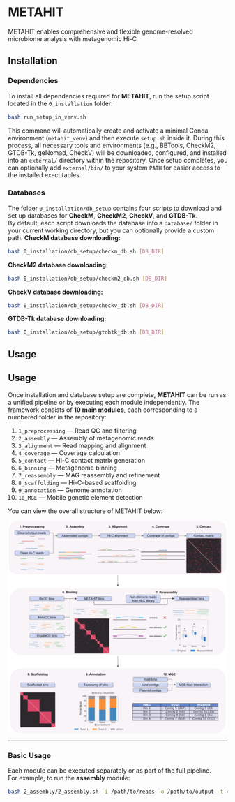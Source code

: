 # METAHIT
METAHIT enables comprehensive and flexible genome-resolved microbiome analysis with metagenomic Hi-C

## Installation
### Dependencies
To install all dependencies required for **METAHIT**, run the setup script located in the `0_installation` folder:
```bash
bash run_setup_in_venv.sh
```
This command will automatically create and activate a minimal Conda environment (`metahit_venv`) and then execute `setup.sh` inside it. During this process, all necessary tools and environments (e.g., BBTools, CheckM2, GTDB-Tk, geNomad, CheckV) will be downloaded, configured, and installed into an `external/` directory within the repository. Once setup completes, you can optionally add `external/bin/` to your system `PATH` for easier access to the installed executables.

### Databases
The folder `0_installation/db_setup` contains four scripts to download and set up databases for **CheckM**, **CheckM2**, **CheckV**, and **GTDB-Tk**.  
By default, each script downloads the database into a `database/` folder in your current working directory, but you can optionally provide a custom path.
**CheckM database downloading:**  
```bash
bash 0_installation/db_setup/checkm_db.sh [DB_DIR]
```
**CheckM2 database downloading:**  
```bash
bash 0_installation/db_setup/checkm2_db.sh [DB_DIR]
```
**CheckV database downloading:**  
```bash
bash 0_installation/db_setup/checkv_db.sh [DB_DIR]
```
**GTDB-Tk database downloading:**  
```bash
bash 0_installation/db_setup/gtdbtk_db.sh [DB_DIR]
```

## Usage
## Usage

Once installation and database setup are complete, **METAHIT** can be run as a unified pipeline or by executing each module independently. The framework consists of **10 main modules**, each corresponding to a numbered folder in the repository:

1. `1_preprocessing` — Read QC and filtering  
2. `2_assembly` — Assembly of metagenomic reads  
3. `3_alignment` — Read mapping and alignment  
4. `4_coverage` — Coverage calculation  
5. `5_contact` — Hi-C contact matrix generation  
6. `6_binning` — Metagenome binning  
7. `7_reassembly` — MAG reassembly and refinement  
8. `8_scaffolding` — Hi-C–based scaffolding  
9. `9_annotation` — Genome annotation  
10. `10_MGE` — Mobile genetic element detection  

You can view the overall structure of METAHIT below:

![METAHIT overview](images/metahit_overview.png)

---

### Basic Usage

Each module can be executed separately or as part of the full pipeline.  
For example, to run the **assembly** module:

```bash
bash 2_assembly/2_assembly.sh -i /path/to/reads -o /path/to/output -t 40










